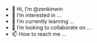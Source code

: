 - 👋 Hi, I’m @zenkinwin
- 👀 I’m interested in ...
- 🌱 I’m currently learning ...
- 💞️ I’m looking to collaborate on ...
- 📫 How to reach me ...

<!---
zenkinwin/zenkinwin is a ✨ special ✨ repository because its `README.md` (this file) appears on your GitHub profile.
You can click the Preview link to take a look at your changes.
--->
